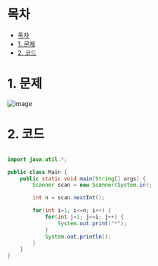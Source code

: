 # 목차
- [목차](#목차)
- [1. 문제](#1-문제)
- [2. 코드](#2-코드)


# 1. 문제
![image](https://user-images.githubusercontent.com/71534090/133268041-c9f84d9a-679b-426f-806c-9de4314aac37.png)

# 2. 코드
```java

import java.util.*;

public class Main {
    public static void main(String[] args) {
        Scanner scan = new Scanner(System.in);

        int n = scan.nextInt();

        for(int i=1; i<=n; i++) {
            for(int j=1; j<=i; j++) {
                System.out.print("*");
            }
            System.out.println();
        }
    }
}

```